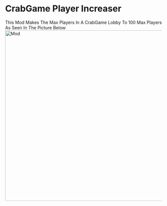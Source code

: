 # CrabGame Player Increaser

This Mod Makes The Max Players In A CrabGame Lobby To 100 Max Players As Seen In The Picture Below
<img src="https://i.imgur.com/I9CCxOH.png" alt="Mod" width="550" />

